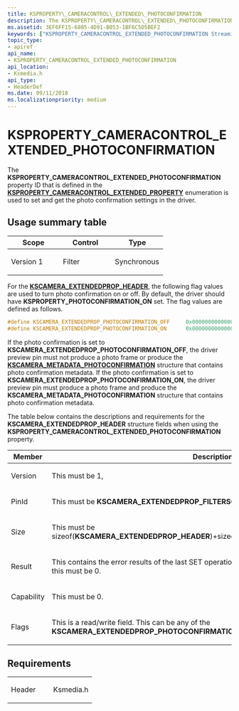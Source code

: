 ```yaml
---
title: KSPROPERTY\_CAMERACONTROL\_EXTENDED\_PHOTOCONFIRMATION
description: The KSPROPERTY\_CAMERACONTROL\_EXTENDED\_PHOTOCONFIRMATION property ID that is defined in the KSPROPERTY\_CAMERACONTROL\_EXTENDED\_PROPERTY enumeration is used to set and get the photo confirmation settings in the driver.
ms.assetid: 3EF6FF15-6805-4D91-B053-1BF6C5D5BEF2
keywords: ["KSPROPERTY_CAMERACONTROL_EXTENDED_PHOTOCONFIRMATION Streaming Media Devices"]
topic_type:
- apiref
api_name:
- KSPROPERTY_CAMERACONTROL_EXTENDED_PHOTOCONFIRMATION
api_location:
- Ksmedia.h
api_type:
- HeaderDef
ms.date: 09/11/2018
ms.localizationpriority: medium
---
```


# KSPROPERTY\_CAMERACONTROL\_EXTENDED\_PHOTOCONFIRMATION

The **KSPROPERTY\_CAMERACONTROL\_EXTENDED\_PHOTOCONFIRMATION** property ID that is defined in the [**KSPROPERTY\_CAMERACONTROL\_EXTENDED\_PROPERTY**](/windows-hardware/drivers/ddi/ksmedia/ne-ksmedia-ksproperty_cameracontrol_extended_property) enumeration is used to set and get the photo confirmation settings in the driver.

## Usage summary table

<table>
<colgroup>
<col width="33%" />
<col width="33%" />
<col width="33%" />
</colgroup>
<thead>
<tr class="header">
<th>Scope</th>
<th>Control</th>
<th>Type</th>
</tr>
</thead>
<tbody>
<tr class="odd">
<td><p>Version 1</p></td>
<td><p>Filter</p></td>
<td><p>Synchronous</p></td>
</tr>
</tbody>
</table>

For the [**KSCAMERA\_EXTENDEDPROP\_HEADER**](/windows-hardware/drivers/ddi/ksmedia/ns-ksmedia-tagkscamera_extendedprop_header), the following flag values are used to turn photo confirmation on or off. By default, the driver should have **KSPROPERTY\_PHOTOCONFIRMATION\_ON** set. The flag values are defined as follows.

```cpp
#define KSCAMERA_EXTENDEDPROP_PHOTOCONFIRMATION_OFF     0x0000000000000000 
#define KSCAMERA_EXTENDEDPROP_PHOTOCONFIRMATION_ON      0x0000000000000001
```

If the photo confirmation is set to **KSCAMERA\_EXTENDEDPROP\_PHOTOCONFIRMATION\_OFF**, the driver preview pin must not produce a photo frame or produce the [**KSCAMERA\_METADATA\_PHOTOCONFIRMATION**](/windows-hardware/drivers/ddi/ksmedia/ns-ksmedia-tagkscamera_metadata_photoconfirmation) structure that contains photo confirmation metadata. If the photo confirmation is set to **KSCAMERA\_EXTENDEDPROP\_PHOTOCONFIRMATION\_ON**, the driver preview pin must produce a photo frame and produce the **KSCAMERA\_METADATA\_PHOTOCONFIRMATION** structure that contains photo confirmation metadata.

The table below contains the descriptions and requirements for the **KSCAMERA\_EXTENDEDPROP\_HEADER** structure fields when using the **KSPROPERTY\_CAMERACONTROL\_EXTENDED\_PHOTOCONFIRMATION** property.

<table>
<colgroup>
<col width="50%" />
<col width="50%" />
</colgroup>
<thead>
<tr class="header">
<th>Member</th>
<th>Description</th>
</tr>
</thead>
<tbody>
<tr class="odd">
<td><p>Version</p></td>
<td><p>This must be 1,</p></td>
</tr>
<tr class="even">
<td><p>PinId</p></td>
<td><p>This must be <strong>KSCAMERA_EXTENDEDPROP_FILTERSCOPE</strong> (0xFFFFFFFF),</p></td>
</tr>
<tr class="odd">
<td><p>Size</p></td>
<td><p>This must be sizeof(<strong>KSCAMERA_EXTENDEDPROP_HEADER</strong>)+sizeof(<a href="https://docs.microsoft.com/windows-hardware/drivers/ddi/ksmedia/ns-ksmedia-tagkscamera_extendedprop_value" data-raw-source="[&lt;strong&gt;KSCAMERA_EXTENDEDPROP_VALUE&lt;/strong&gt;](/windows-hardware/drivers/ddi/ksmedia/ns-ksmedia-tagkscamera_extendedprop_value)"><strong>KSCAMERA_EXTENDEDPROP_VALUE</strong></a>).</p></td>
</tr>
<tr class="even">
<td><p>Result</p></td>
<td><p>This contains the error results of the last SET operation. If no SET operation has taken place, this must be 0.</p></td>
</tr>
<tr class="odd">
<td><p>Capability</p></td>
<td><p>This must be 0.</p></td>
</tr>
<tr class="even">
<td><p>Flags</p></td>
<td><p>This is a read/write field. This can be any of the <strong>KSCAMERA_EXTENDEDPROP_PHOTOCONFIRMATION_Xxx</strong> flags defined above.</p></td>
</tr>
</tbody>
</table>

## Requirements

<table>
<colgroup>
<col width="50%" />
<col width="50%" />
</colgroup>
<tbody>
<tr class="odd">
<td><p>Header</p></td>
<td>Ksmedia.h</td>
</tr>
</tbody>
</table>